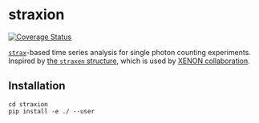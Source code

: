 # straxion
[![Coverage Status](https://coveralls.io/repos/github/WashU-Astroparticle-Lab/straxion/badge.svg?branch=main)](https://coveralls.io/github/WashU-Astroparticle-Lab/straxion?branch=main)

[`strax`](https://github.com/AxFoundation/strax)-based time series analysis for single photon counting experiments. Inspired by [the `straxen` structure]([url](https://github.com/XENONnT/straxen/tree/master)), which is used by [XENON collaboration](https://xenonexperiment.org).

## Installation
```
cd straxion
pip install -e ./ --user
```
